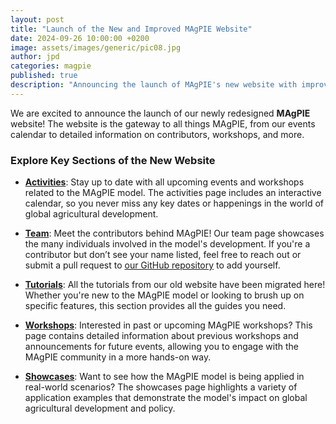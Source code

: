 ```yaml
---
layout: post
title: "Launch of the New and Improved MAgPIE Website"
date: 2024-09-26 10:00:00 +0200
image: assets/images/generic/pic08.jpg
author: jpd
categories: magpie
published: true
description: "Announcing the launch of MAgPIE's new website with improved features, including activities, contributor information, and showcases."
---
```


We are excited to announce the launch of our newly redesigned **MAgPIE** website! The website is the gateway to all things MAgPIE, from our events calendar to detailed information on contributors, workshops, and more.

### Explore Key Sections of the New Website

- **[Activities](/activities.html)**: Stay up to date with all upcoming events and workshops related to the MAgPIE model. The activities page includes an interactive calendar, so you never miss any key dates or happenings in the world of global agricultural development.

- **[Team](/team.html)**: Meet the contributors behind MAgPIE! Our team page showcases the many individuals involved in the model's development. If you're a contributor but don’t see your name listed, feel free to reach out or submit a pull request to [our GitHub repository](https://github.com/magpiemodel/magpiemodel.github.io) to add yourself.

- **[Tutorials](/tutorials.html)**: All the tutorials from our old website have been migrated here! Whether you're new to the MAgPIE model or looking to brush up on specific features, this section provides all the guides you need.

- **[Workshops](/workshops.html)**: Interested in past or upcoming MAgPIE workshops? This page contains detailed information about previous workshops and announcements for future events, allowing you to engage with the MAgPIE community in a more hands-on way.

- **[Showcases](/showcases.html)**: Want to see how the MAgPIE model is being applied in real-world scenarios? The showcases page highlights a variety of application examples that demonstrate the model's impact on global agricultural development and policy.
